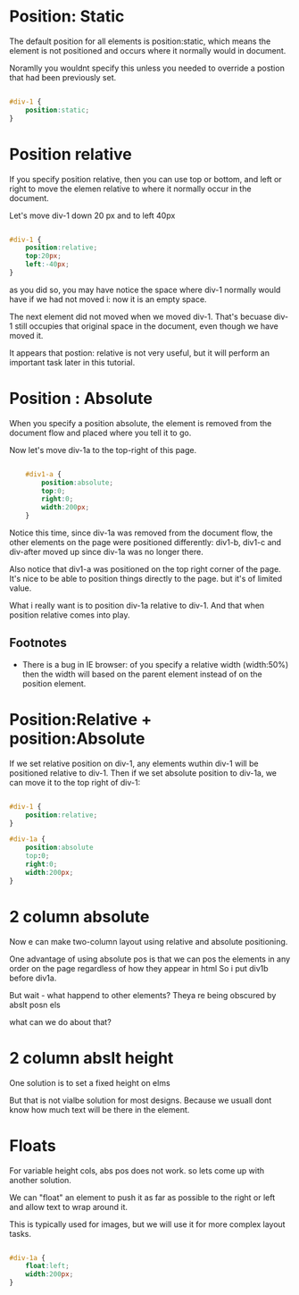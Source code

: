# Position: Static

The default position for all elements is position:static, which means the element is not positioned and occurs where it normally would in document. 

Noramlly you wouldnt specify this unless you needed to override a postion that had been previously set.

```css

#div-1 {
    position:static;
}

```

# Position relative

If you specify position relative, then you can use top or bottom, and left or right to move the elemen relative to where it normally occur in the document. 


Let's move div-1 down 20 px and to left 40px


```css

#div-1 {
    position:relative;
    top:20px;
    left:-40px;
}

```

as you did so, you may have notice the space where div-1 normally would have if we had not moved i: now it is an empty space. 

The next element did not moved when we moved div-1. That's becuase div-1 still occupies that original space in the document, even though we have moved it. 

It appears that postion: relative is not very useful, but it will perform an important task later in this tutorial.

# Position : Absolute

When you specify a position absolute, the element is removed from the document flow and placed where you tell it to go. 

Now let's move div-1a to the top-right of this page. 

```CSS 

    #div1-a {
        position:absolute;
        top:0;
        right:0;
        width:200px;
    }

```

Notice this time, since div-1a was removed from the document flow, the other elements on the page were positioned differently: div1-b, div1-c and div-after moved up since div-1a was no longer there. 

Also notice that div1-a was positioned on the top right corner of the page. It's nice to be able to position things directly to the page. but it's of limited value.

What i really want is to position div-1a relative to div-1. And that when position relative comes into play.


## Footnotes

- There is a bug in IE browser: of you specify a relative width (width:50%) then the width will based on the parent element instead of on the position element. 


# Position:Relative + position:Absolute 

If we set relative position on div-1, any elements wuthin div-1 will be positioned relative to div-1. Then if we set absolute position to div-1a, we can move it to the top right of div-1:

```css

#div-1 {
    position:relative;
}

#div-1a {
    position:absolute
    top:0;
    right:0;
    width:200px;
}

````

# 2 column absolute 

Now e can make two-column layout using relative and absolute positioning. 

One advantage of using absolute pos is that we can pos the elements in any order on the page regardless of how they appear in html So i put div1b before div1a.

But wait - what happend to other elements? Theya re being obscured by abslt posn els

what can we do about that?

# 2 column abslt height

One solution is to set a fixed height on elms

But that is not vialbe solution for most designs. Because we usuall dont know how much text will be there in the element. 



# Floats

For variable height cols, abs pos does not work. so lets come up with another solution. 

We can "float" an element to push it as far as possible to the right or left and allow text to wrap around it. 

This is typically used for images, but we will use it for more complex layout tasks. 

```CSS

#div-1a {
    float:left;
    width:200px;
} 


````